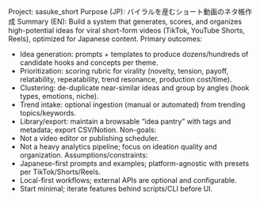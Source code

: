 
Project: sasuke_short
Purpose (JP): バイラルを産むショート動画のネタ帳作成
Summary (EN): Build a system that generates, scores, and organizes high-potential ideas for viral short-form videos (TikTok, YouTube Shorts, Reels), optimized for Japanese content.
Primary outcomes:
- Idea generation: prompts + templates to produce dozens/hundreds of candidate hooks and concepts per theme.
- Prioritization: scoring rubric for virality (novelty, tension, payoff, relatability, repeatability, trend resonance, production cost/time).
- Clustering: de-duplicate near-similar ideas and group by angles (hook types, emotions, niche).
- Trend intake: optional ingestion (manual or automated) from trending topics/keywords.
- Library/export: maintain a browsable “idea pantry” with tags and metadata; export CSV/Notion.
Non-goals:
- Not a video editor or publishing scheduler.
- Not a heavy analytics pipeline; focus on ideation quality and organization.
Assumptions/constraints:
- Japanese-first prompts and examples; platform-agnostic with presets per TikTok/Shorts/Reels.
- Local-first workflows; external APIs are optional and configurable.
- Start minimal; iterate features behind scripts/CLI before UI.